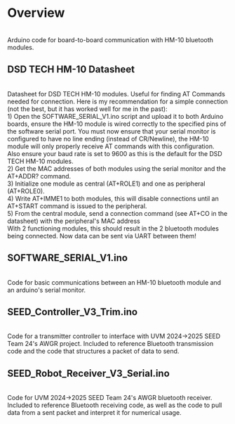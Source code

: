 # Overview
<br/>Arduino code for board-to-board communication with HM-10 bluetooth modules. 
## DSD TECH HM-10 Datasheet
<br/>Datasheet for DSD TECH HM-10 modules. Useful for finding AT Commands needed for connection. Here is my recommendation for a simple connection (not the best, but it has worked well for me in the past):
<br/>1) Open the SOFTWARE_SERIAL_V1.ino script and upload it to both Arduino boards, ensure the HM-10 module is wired correctly to the specified pins of the software serial port. You must now ensure that your serial monitor is configured to have no line ending (instead of CR/Newline), the HM-10 module will only properly receive AT commands with this configuration. Also ensure your baud rate is set to 9600 as this is the default for the DSD TECH HM-10 modules.
<br/>2) Get the MAC addresses of both modules using the serial monitor and the AT+ADDR? command.
<br/>3) Initialize one module as central (AT+ROLE1) and one as peripheral (AT+ROLE0).
<br/>4) Write AT+IMME1 to both modules, this will disable connections until an AT+START command is issued to the peripheral.
<br/>5) From the central module, send a connection command (see AT+CO in the datasheet) with the peripheral's MAC address
<br/>With 2 functioning modules, this should result in the 2 bluetooth modules being connected. Now data can be sent via UART between them!
## SOFTWARE_SERIAL_V1.ino
<br/>Code for basic communications between an HM-10 bluetooth module and an arduino's serial monitor.
## SEED_Controller_V3_Trim.ino
<br/>Code for a transmitter controller to interface with UVM 2024->2025 SEED Team 24's AWGR project. Included to reference Bluetooth transmission code and the code that structures a packet of data to send.
## SEED_Robot_Receiver_V3_Serial.ino
<br/>Code for UVM 2024->2025 SEED Team 24's AWGR bluetooth receiver. Included to reference Bluetooth receiving code, as well as the code to pull data from a sent packet and interpret it for numerical usage.
